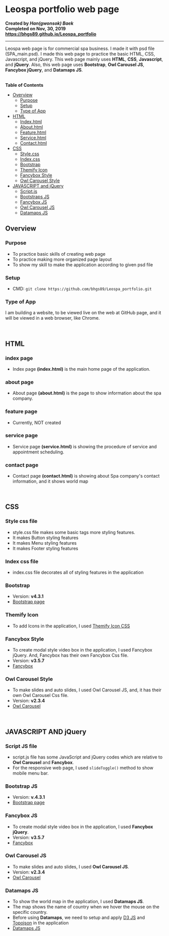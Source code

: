 # Leospa portfolio web page

**Created by _Han(gwonsok) Baek_**  
**Completed on Nov, 30, 2019**  
**https://bhgs89.github.io/Leospa_portfolio**

---

Leospa web page is for commercial spa business. I made it with psd file (SPA_main.psd).
I made this web page to practice the basic HTML, CSS, Javascript, and jQuery.
This web page mainly uses **HTML**, **CSS**, **Javascript**, and **jQuery**.
Also, this web page uses **Bootstrap**, **Owl Carousel JS**, **Fancybox jQuery**, and **Datamaps JS**.  
<br />

**Table of Contents**

- [Overview](#overview)
  - [Purpose](#purpose)
  - [Setup](#setup)
  - [Type of App](#type-of-app)
- [HTML](#html)
  - [Index.html](#index-page)
  - [About.html](#about-page)
  - [Feature.html](#feature-page)
  - [Service.html](#service-page)
  - [Contact.html](#contact-page)
- [CSS](#css)
  - [Style.css](#style-css-file)
  - [Index.css](#index-css-file)
  - [Bootstrap](#bootstrap)
  - [Themify Icon](#themify-icon)
  - [Fancybox Style](#fancybox-style)
  - [Owl Carousel Style](#owl-carousel-style)
- [JAVASCRIPT and jQuery](#javascript-and-jquery)
  - [Script.js](#script-js-file)
  - [Bootstraps JS](#bootstrap-js)
  - [Fancybox JS](#fancybox-js)
  - [Owl Carousel JS](#owl-carousel-js)
  - [Datamaps JS](#datamaps-js)

## Overview

### Purpose

- To practice basic skills of creating web page
- To practice making more organized page layout
- To show my skill to make the application according to given psd file

### Setup

- CMD: `git clone https://github.com/bhgs89/Leospa_portfolio.git`

### Type of App

I am building a website, to be viewed live on the web at GitHub page, and it will be viewed in a web browser, like Chrome.

<br />

## HTML

### index page

- Index page **(index.html)** is the main home page of the application.

### about page

- About page **(about.html)** is the page to show information about the spa company.

### feature page

- Currently, NOT created

### service page

- Service page **(service.html)** is showing the procedure of service and appointment scheduling.

### contact page

- Contact page **(contact.html)** is showing about Spa company's contact information, and it shows world map

<br>

## CSS

### Style css file

- style.css file makes some basic tags more styling features.
- It makes Button styling features
- It makes Menu styling features
- It makes Footer styling features

### Index css file

- index.css file decorates all of styling features in the application

### Bootstrap

- Version: **v4.3.1**
- [Bootstrap page](https://getbootstrap.com/)

### Themify Icon

- To add Icons in the application, I used [Themify Icon CSS](https://themify.me/themify-icons)

### Fancybox Style

- To create modal style video box in the application, I used Fancybox jQuery. And, Fancybox has their own Fancybox Css file.
- Version: **v3.5.7**
- [Fancybox](https://fancyapps.com/fancybox/3/)

### Owl Carousel Style

- To make slides and auto slides, I used Owl Carousel JS, and, it has their own Owl Carousel Css file.
- Version: **v2.3.4**
- [Owl Carousel](https://owlcarousel2.github.io/OwlCarousel2/)

<br />

## JAVASCRIPT AND jQuery

### Script JS file

- script.js file has some JavaScript and jQuery codes which are relative to **Owl Carousel** and **Fancybox**.
- For the responsive web page, I used `slideToggle()` method to show mobile menu bar.

### Bootstrap JS

- Version: **v.4.3.1**
- [Bootstrap page](https://getbootstrap.com/)

### Fancybox JS

- To create modal style video box in the application, I used **Fancybox jQuery**.
- Version: **v3.5.7**
- [Fancybox](https://fancyapps.com/fancybox/3/)

### Owl Carousel JS

- To make slides and auto slides, I used **Owl Carousel JS**.
- Version: **v2.3.4**
- [Owl Carousel](https://owlcarousel2.github.io/OwlCarousel2/)

### Datamaps JS

- To show the world map in the application, I used **Datamaps JS**.
- The map shows the name of country when we hover the mouse on the specific country.
- Before using **Datamaps**, we need to setup and apply [D3 JS](https://d3js.org/) and [Topojson](https://github.com/topojson/topojson) in the application
- [Datamaps JS](https://datamaps.github.io/)
